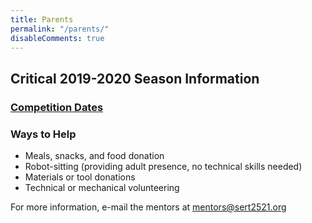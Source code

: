 ```yaml
---
title: Parents
permalink: "/parents/"
disableComments: true
---
```


## **Critical 2019-2020 Season Information**

### [Competition Dates](https://docs.google.com/document/d/1XJe2aYJk-a-o9i947J_RUGdN2y41qXe9DLm2KhUBJ-U/edit)

### Ways to Help

* Meals, snacks, and food donation
* Robot-sitting (providing adult presence, no technical skills needed)
* Materials or tool donations
* Technical or mechanical volunteering

For more information, e-mail the mentors at mentors@sert2521.org
